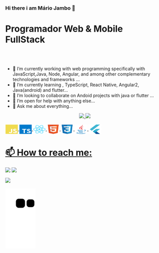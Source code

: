 ### Hi there i am Mário Jambo 👋

<h1>Programador Web & Mobile FullStack</h1>
<br><br>

- 🔭 I’m currently working  with web programming specifically with JavaScript,Java, Node, Angular, and among other complementary technologies and frameworks ...
- 🌱 I’m currently learning  , TypeScript, React Native, Angular2,  Java(android) and flutter...
- 👯 I’m looking to collaborate on Andoid projects with java or flutter ...
- 🤔 I’m open for help with anything else...
- 💬 Ask me about everything...


<div align="center">
  <a href="https://github.com/MarioJambo">
  <img height="180em" src="https://github-readme-stats.vercel.app/api?username=MarioJambo&show_icons=true&theme=dark&include_all_commits=true&count_private=true"/>
  <img height="180em" src="https://github-readme-stats.vercel.app/api/top-langs/?username=MarioJambo&layout=compact&langs_count=7&theme=dark"/>
</div>
<div style="display: inline_block"><br>
  <img align="center" alt="Mj-Js" height="30" width="40" src="https://raw.githubusercontent.com/devicons/devicon/master/icons/javascript/javascript-plain.svg">
  <img align="center" alt="Mj-Ts" height="30" width="40" src="https://raw.githubusercontent.com/devicons/devicon/master/icons/typescript/typescript-plain.svg">
  <img align="center" alt="Mj-React" height="30" width="40" src="https://raw.githubusercontent.com/devicons/devicon/master/icons/react/react-original.svg">
  <img align="center" alt="Mj-HTML" height="30" width="40" src="https://raw.githubusercontent.com/devicons/devicon/master/icons/html5/html5-original.svg">
  <img align="center" alt="Mj-CSS" height="30" width="40" src="https://raw.githubusercontent.com/devicons/devicon/master/icons/css3/css3-original.svg">
  <img align="center" alt="MJ-Java" height="30" width="40" src="https://raw.githubusercontent.com/devicons/devicon/master/icons/java/java-original.svg">
  <img align="center" alt="Mj-flutter" height="30" width="40" src="https://raw.githubusercontent.com/devicons/devicon/master/icons/flutter/flutter-original.svg">

</div>

 ##
 
<div> 
  <H1> 📫 How to reach me:</h1>
  <a href="https://instagram.com/MarioJambo__/" target="_blank"><img src="https://img.shields.io/badge/-Instagram-%23E4405F?style=for-the-badge&logo=instagram&logoColor=white" target="_blank"></a>
 	<a href="https://api.whatsapp.com/send?phone=258868877033&text=Welcome%20to%20my%20whatsapp" target="_blank"><img src="https://img.shields.io/badge/WhatsApp-25D366?style=for-the-badge&logo=whatsapp&logoColor=white" target="_blank"></a>
 
  <a href = "mailto:mjambo01@gmail.com"><img src="https://img.shields.io/badge/-Gmail-%23333?style=for-the-badge&logo=gmail&logoColor=white" target="_blank"></a>
 
  ![Snake animation](https://github.com/rafaballerini/rafaballerini/blob/output/github-contribution-grid-snake.svg)
 
</div>
